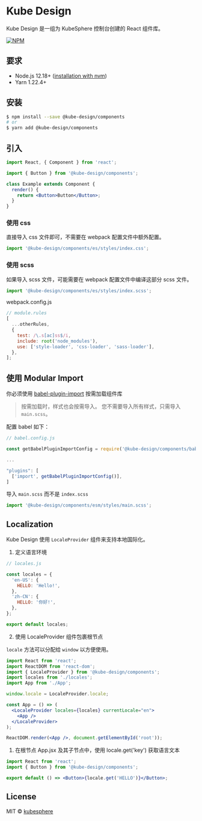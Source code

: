 # Kube Design

Kube Design 是一组为 KubeSphere 控制台创建的 React 组件库。

[![NPM](https://img.shields.io/npm/v/@kube-design/components.svg)](https://www.npmjs.com/package/@kube-design/components)

## 要求

- Node.js 12.18+ ([installation with nvm](https://github.com/creationix/nvm#usage))
- Yarn 1.22.4+

## 安装

```bash
$ npm install --save @kube-design/components
# or
$ yarn add @kube-design/components
```

## 引入

```jsx
import React, { Component } from 'react';

import { Button } from '@kube-design/components';

class Example extends Component {
  render() {
    return <Button>Button</Button>;
  }
}
```

### 使用 css

直接导入 css 文件即可，不需要在 webpack 配置文件中额外配置。

```jsx
import '@kube-design/components/es/styles/index.css';
```

### 使用 scss

如果导入 scss 文件，可能需要在 webpack 配置文件中编译这部分 scss 文件。

```jsx
import '@kube-design/components/es/styles/index.scss';
```

webpack.config.js

```js
// module.rules
[
  ...otherRules,
  {
    test: /\.s[ac]ss$/i,
    include: root('node_modules'),
    use: ['style-loader', 'css-loader', 'sass-loader'],
  },
];
```

## 使用 Modular Import

你必须使用 [babel-plugin-import](https://github.com/ant-design/babel-plugin-import) 按需加载组件库

> 按需加载时，样式也会按需导入。 您不需要导入所有样式，只需导入 `main.scss`。

配置 babel 如下：

```js
// babel.config.js

const getBabelPluginImportConfig = require('@kube-design/components/babel.plugin.import')

...

"plugins": [
  ['import', getBabelPluginImportConfig()],
]
```

导入 `main.scss` 而不是 `index.scss`

```jsx
import '@kube-design/components/esm/styles/main.scss';
```

## Localization

Kube Design 使用 `LocaleProvider` 组件来支持本地国际化。

1. 定义语言环境

```js
// locales.js

const locales = {
  'en-US': {
    HELLO: 'Hello!',
  },
  'zh-CN': {
    HELLO: '你好!',
  },
};

export default locales;
```

2. 使用 LocaleProvider 组件包裹根节点

`locale` 方法可以分配给 `window` 以方便使用。

```jsx
import React from 'react';
import ReactDOM from 'react-dom';
import { LocaleProvider } from '@kube-design/components';
import locales from './locales';
import App from './App';

window.locale = LocaleProvider.locale;

const App = () => (
  <LocaleProvider locales={locales} currentLocale="en">
    <App />
  </LocaleProvider>
);

ReactDOM.render(<App />, document.getElementById('root'));
```

1. 在根节点 App.jsx 及其子节点中，使用 locale.get('key') 获取语言文本

```jsx
import React from 'react';
import { Button } from '@kube-design/components';

export default () => <Button>{locale.get('HELLO')}</Button>;
```

## License

MIT © [kubesphere](https://github.com/kubesphere)
